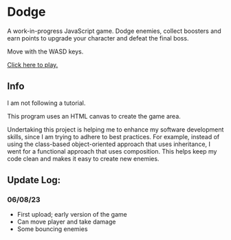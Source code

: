 # Dodge

A work-in-progress JavaScript game. Dodge enemies, collect boosters and earn points to upgrade your character and defeat the final boss.

Move with the WASD keys.

[Click here to play.](https://sa9102.github.io/Dodge/)

## Info

I am not following a tutorial.

This program uses an HTML canvas to create the game area.

Undertaking this project is helping me to enhance my software development skills, since I am trying to adhere to best practices. For example, instead of using the class-based object-oriented approach that uses inheritance, I went for a functional approach that uses composition. This helps keep my code clean and makes it easy to create new enemies.

## Update Log:

### 06/08/23

- First upload; early version of the game
- Can move player and take damage
- Some bouncing enemies
